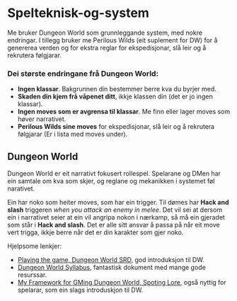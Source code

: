 # Spelteknisk-og-system

Me bruker Dungeon World som grunnleggande system, med nokre endringar.
I tillegg bruker me Perilous Wilds (eit suplement for DW) for å genererea verden og for ekstra reglar for ekspedisjonar, slå leir og å rekrutera følgjarar.

### Dei største endringane frå Dungeon World:
- __Ingen klassar__. Bakgrunnen din bestemmer berre kva du byrjer med.
- __Skaden din kjem frå våpenet ditt__, ikkje klassen din (det er jo ingen klassar).
- __Ingen moves som er avgrensa til klassar__. Me finn eller lager moves som høver narrativet.
- __Perilous Wilds sine moves__ for ekspedisjonar, slå leir og å rekrutera følgjarar (Er i lista med moves under).

## Dungeon World

Dungeon World er eit narrativt fokusert rollespel. Spelarane og DMen har ein samtale om kva som skjer, og reglane og mekanikken i systemet føl narativet.

Ein har noko som heiter moves, som har ein trigger. Til dømes har **Hack and slash** triggeren *when you attack an enemy in melee*. Det vil sei at dersom ein i narrativet seier at ein vil angripa nokon i nærkamp, så må ein gjeradet som står i **Hack and slash**. Det er alle sitt ansvar å passa på når eit move vert trigga, ikkje berre når det er din karakter som gjer noko.

Hjelpsome lenkjer:

- [Playing the game, Dungeon World SRD](https://www.dungeonworldsrd.com/playing-the-game/), god introduksjon til DW.
- [Dungeon World Syllabus](https://docs.google.com/document/d/1ORjM3sxhQrwNI_chlNzYFMD5OFHj7u-Rs_gY4kHkzO0/edit), fantastisk dokument med mange gode resurssar.
- [My Framework for GMing Dungeon World, Spoting Lore](https://spoutinglore.blogspot.com/2020/01/my-framework-for-gming-dungeon-world.html), også nyttig for spelarar, som ein slags introduskjon til DW.
